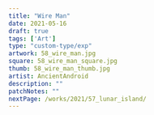 ```yaml
---
title: "Wire Man"
date: 2021-05-16
draft: true
tags: ['Art']
type: "custom-type/exp"
artwork: 58_wire_man.jpg
square: 58_wire_man_square.jpg
thumb: 58_wire_man_thumb.jpg
artist: AncientAndroid
description: ""
patchNotes: ""
nextPage: /works/2021/57_lunar_island/
---
```


